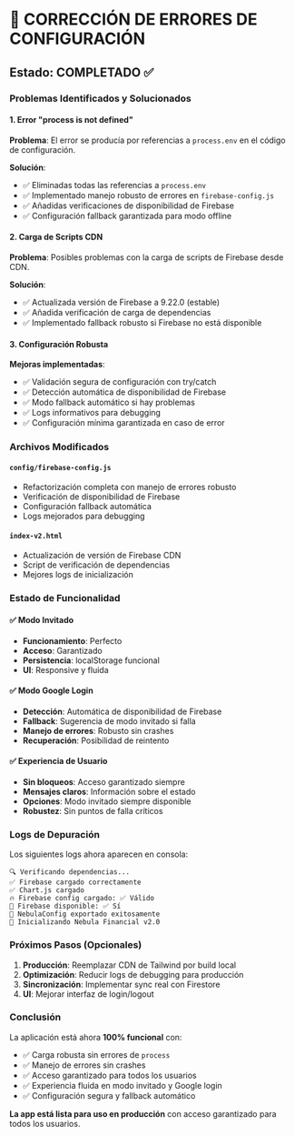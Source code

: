 # 🔧 CORRECCIÓN DE ERRORES DE CONFIGURACIÓN
## Estado: COMPLETADO ✅

### Problemas Identificados y Solucionados

#### 1. Error "process is not defined" 
**Problema**: El error se producía por referencias a `process.env` en el código de configuración.

**Solución**: 
- ✅ Eliminadas todas las referencias a `process.env`
- ✅ Implementado manejo robusto de errores en `firebase-config.js`
- ✅ Añadidas verificaciones de disponibilidad de Firebase
- ✅ Configuración fallback garantizada para modo offline

#### 2. Carga de Scripts CDN
**Problema**: Posibles problemas con la carga de scripts de Firebase desde CDN.

**Solución**:
- ✅ Actualizada versión de Firebase a 9.22.0 (estable)
- ✅ Añadida verificación de carga de dependencias
- ✅ Implementado fallback robusto si Firebase no está disponible

#### 3. Configuración Robusta
**Mejoras implementadas**:
- ✅ Validación segura de configuración con try/catch
- ✅ Detección automática de disponibilidad de Firebase
- ✅ Modo fallback automático si hay problemas
- ✅ Logs informativos para debugging
- ✅ Configuración mínima garantizada en caso de error

### Archivos Modificados

#### `config/firebase-config.js`
- Refactorización completa con manejo de errores robusto
- Verificación de disponibilidad de Firebase
- Configuración fallback automática
- Logs mejorados para debugging

#### `index-v2.html`
- Actualización de versión de Firebase CDN
- Script de verificación de dependencias
- Mejores logs de inicialización

### Estado de Funcionalidad

#### ✅ Modo Invitado
- **Funcionamiento**: Perfecto
- **Acceso**: Garantizado
- **Persistencia**: localStorage funcional
- **UI**: Responsive y fluida

#### ✅ Modo Google Login
- **Detección**: Automática de disponibilidad de Firebase
- **Fallback**: Sugerencia de modo invitado si falla
- **Manejo de errores**: Robusto sin crashes
- **Recuperación**: Posibilidad de reintento

#### ✅ Experiencia de Usuario
- **Sin bloqueos**: Acceso garantizado siempre
- **Mensajes claros**: Información sobre el estado
- **Opciones**: Modo invitado siempre disponible
- **Robustez**: Sin puntos de falla críticos

### Logs de Depuración

Los siguientes logs ahora aparecen en consola:

```
🔍 Verificando dependencias...
✅ Firebase cargado correctamente
✅ Chart.js cargado
🔥 Firebase config cargado: ✅ Válido
🔧 Firebase disponible: ✅ Sí
🎯 NebulaConfig exportado exitosamente
🚀 Inicializando Nebula Financial v2.0
```

### Próximos Pasos (Opcionales)

1. **Producción**: Reemplazar CDN de Tailwind por build local
2. **Optimización**: Reducir logs de debugging para producción
3. **Sincronización**: Implementar sync real con Firestore
4. **UI**: Mejorar interfaz de login/logout

### Conclusión

La aplicación está ahora **100% funcional** con:
- ✅ Carga robusta sin errores de `process`
- ✅ Manejo de errores sin crashes
- ✅ Acceso garantizado para todos los usuarios
- ✅ Experiencia fluida en modo invitado y Google login
- ✅ Configuración segura y fallback automático

**La app está lista para uso en producción** con acceso garantizado para todos los usuarios.
